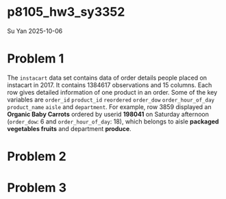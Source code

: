 p8105_hw3_sy3352
================
Su Yan
2025-10-06

# Problem 1

The `instacart` data set contains data of order details people placed on
instacart in 2017. It contains 1384617 observations and 15 columns. Each
row gives detailed information of one product in an order. Some of the
key variables are `order_id` `product_id` `reordered` `order_dow`
`order_hour_of_day` `product_name` `aisle` and `department`. For
example, row 3859 displayed an **Organic Baby Carrots** ordered by
userid **198041** on Saturday afternoon (`order_dow`: 6 and
`order_hour_of_day`: 18), which belongs to aisle **packaged vegetables
fruits** and department **produce**.

# Problem 2

# Problem 3
